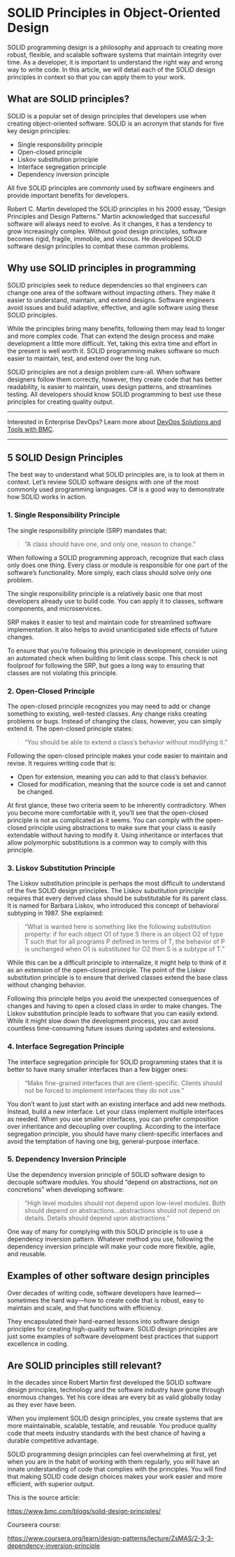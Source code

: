 # SOLID Principles in Object-Oriented Design


SOLID programming design is a philosophy and approach to creating more robust, flexible, and scalable software systems that maintain integrity over time. As a developer, it is important to understand the right way and wrong way to write code. In this article, we will detail each of the SOLID design principles in context so that you can apply them to your work.

## What are SOLID principles?

SOLID is a popular set of design principles that developers use when creating object-oriented software. SOLID is an acronym that stands for five key design principles:

- Single responsibility principle
- Open-closed principle
- Liskov substitution principle
- Interface segregation principle
- Dependency inversion principle

All five SOLID principles are commonly used by software engineers and provide important benefits for developers.

Robert C. Martin developed the SOLID principles in his 2000 essay, “Design Principles and Design Patterns.” Martin acknowledged that successful software will always need to evolve. As it changes, it has a tendency to grow increasingly complex. Without good design principles, software becomes rigid, fragile, immobile, and viscous. He developed SOLID software design principles to combat these common problems.

## Why use SOLID principles in programming

SOLID principles seek to reduce dependencies so that engineers can change one area of the software without impacting others. They make it easier to understand, maintain, and extend designs. Software engineers avoid issues and build adaptive, effective, and agile software using these SOLID principles.

While the principles bring many benefits, following them may lead to longer and more complex code. That can extend the design process and make development a little more difficult. Yet, taking this extra time and effort in the present is well worth it. SOLID programming makes software so much easier to maintain, test, and extend over the long run.

SOLID principles are not a design problem cure-all. When software designers follow them correctly, however, they create code that has better readability, is easier to maintain, uses design patterns, and streamlines testing. All developers should know SOLID programming to best use these principles for creating quality output.

---

Interested in Enterprise DevOps? Learn more about [DevOps Solutions and Tools with BMC](https://www.bmc.com).

---

## 5 SOLID Design Principles

The best way to understand what SOLID principles are, is to look at them in context. Let’s review SOLID software designs with one of the most commonly used programming languages. C# is a good way to demonstrate how SOLID works in action.

### 1. Single Responsibility Principle

The single responsibility principle (SRP) mandates that:

> “A class should have one, and only one, reason to change.”

When following a SOLID programming approach, recognize that each class only does one thing. Every class or module is responsible for one part of the software’s functionality. More simply, each class should solve only one problem.

The single responsibility principle is a relatively basic one that most developers already use to build code. You can apply it to classes, software components, and microservices.

SRP makes it easier to test and maintain code for streamlined software implementation. It also helps to avoid unanticipated side effects of future changes.

To ensure that you’re following this principle in development, consider using an automated check when building to limit class scope. This check is not foolproof for following the SRP, but goes a long way to ensuring that classes are not violating this principle.

### 2. Open-Closed Principle

The open-closed principle recognizes you may need to add or change something to existing, well-tested classes. Any change risks creating problems or bugs. Instead of changing the class, however, you can simply extend it. The open-closed principle states:

> “You should be able to extend a class’s behavior without modifying it.”

Following the open-closed principle makes your code easier to maintain and revise. It requires writing code that is:

- Open for extension, meaning you can add to that class’s behavior.
- Closed for modification, meaning that the source code is set and cannot be changed.

At first glance, these two criteria seem to be inherently contradictory. When you become more comfortable with it, you’ll see that the open-closed principle is not as complicated as it seems. You can comply with the open-closed principle using abstractions to make sure that your class is easily extendable without having to modify it. Using inheritance or interfaces that allow polymorphic substitutions is a common way to comply with this principle.

### 3. Liskov Substitution Principle

The Liskov substitution principle is perhaps the most difficult to understand of the five SOLID design principles. The Liskov substitution principle requires that every derived class should be substitutable for its parent class. It is named for Barbara Liskov, who introduced this concept of behavioral subtyping in 1987. She explained:

> “What is wanted here is something like the following substitution property: if for each object O1 of type S there is an object O2 of type T such that for all programs P defined in terms of T, the behavior of P is unchanged when O1 is substituted for O2 then S is a subtype of T.”

While this can be a difficult principle to internalize, it might help to think of it as an extension of the open-closed principle. The point of the Liskov substitution principle is to ensure that derived classes extend the base class without changing behavior.

Following this principle helps you avoid the unexpected consequences of changes and having to open a closed class in order to make changes. The Liskov substitution principle leads to software that you can easily extend. While it might slow down the development process, you can avoid countless time-consuming future issues during updates and extensions.

### 4. Interface Segregation Principle

The interface segregation principle for SOLID programming states that it is better to have many smaller interfaces than a few bigger ones:

> “Make fine-grained interfaces that are client-specific. Clients should not be forced to implement interfaces they do not use.”

You don’t want to just start with an existing interface and add new methods. Instead, build a new interface. Let your class implement multiple interfaces as needed. When you use smaller interfaces, you can prefer composition over inheritance and decoupling over coupling. According to the interface segregation principle, you should have many client-specific interfaces and avoid the temptation of having one big, general-purpose interface.

### 5. Dependency Inversion Principle

Use the dependency inversion principle of SOLID software design to decouple software modules. You should “depend on abstractions, not on concretions” when developing software:

> “High level modules should not depend upon low-level modules. Both should depend on abstractions…abstractions should not depend on details. Details should depend upon abstractions.”

One way of many for complying with this SOLID principle is to use a dependency inversion pattern. Whatever method you use, following the dependency inversion principle will make your code more flexible, agile, and reusable.

## Examples of other software design principles

Over decades of writing code, software developers have learned—sometimes the hard way—how to create code that is robust, easy to maintain and scale, and that functions with efficiency.

They encapsulated their hard-earned lessons into software design principles for creating high-quality software. SOLID design principles are just some examples of software development best practices that support excellence in coding.

## Are SOLID principles still relevant?

In the decades since Robert Martin first developed the SOLID software design principles, technology and the software industry have gone through enormous changes. Yet his core ideas are every bit as valid globally today as they ever have been.

When you implement SOLID design principles, you create systems that are more maintainable, scalable, testable, and reusable. You produce quality code that meets industry standards with the best chance of having a durable competitive advantage.

SOLID programming design principles can feel overwhelming at first, yet when you are in the habit of working with them regularly, you will have an innate understanding of code that complies with the principles. You will find that making SOLID code design choices makes your work easier and more efficient, with superior output.


This is the source article:

https://www.bmc.com/blogs/solid-design-principles/

Courseera course:

https://www.coursera.org/learn/design-patterns/lecture/ZsMAS/2-3-3-dependency-inversion-principle
